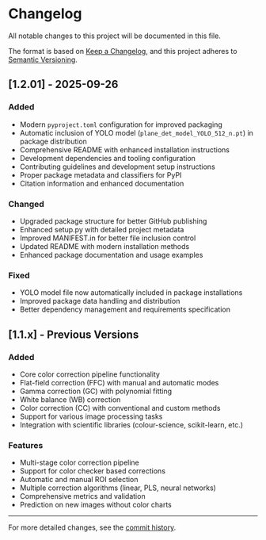 # Changelog

All notable changes to this project will be documented in this file.

The format is based on [Keep a Changelog](https://keepachangelog.com/en/1.0.0/),
and this project adheres to [Semantic Versioning](https://semver.org/spec/v2.0.0.html).

## [1.2.01] - 2025-09-26

### Added
- Modern `pyproject.toml` configuration for improved packaging
- Automatic inclusion of YOLO model (`plane_det_model_YOLO_512_n.pt`) in package distribution
- Comprehensive README with enhanced installation instructions
- Development dependencies and tooling configuration
- Contributing guidelines and development setup instructions
- Proper package metadata and classifiers for PyPI
- Citation information and enhanced documentation

### Changed
- Upgraded package structure for better GitHub publishing
- Enhanced setup.py with detailed project metadata
- Improved MANIFEST.in for better file inclusion control
- Updated README with modern installation methods
- Enhanced package documentation and usage examples

### Fixed
- YOLO model file now automatically included in package installations
- Improved package data handling and distribution
- Better dependency management and requirements specification

## [1.1.x] - Previous Versions

### Added
- Core color correction pipeline functionality
- Flat-field correction (FFC) with manual and automatic modes
- Gamma correction (GC) with polynomial fitting
- White balance (WB) correction
- Color correction (CC) with conventional and custom methods
- Support for various image processing tasks
- Integration with scientific libraries (colour-science, scikit-learn, etc.)

### Features
- Multi-stage color correction pipeline
- Support for color checker based corrections
- Automatic and manual ROI selection
- Multiple correction algorithms (linear, PLS, neural networks)
- Comprehensive metrics and validation
- Prediction on new images without color charts

---

For more detailed changes, see the [commit history](https://github.com/collinswakholi/ColorCorrectionPackage/commits/main).